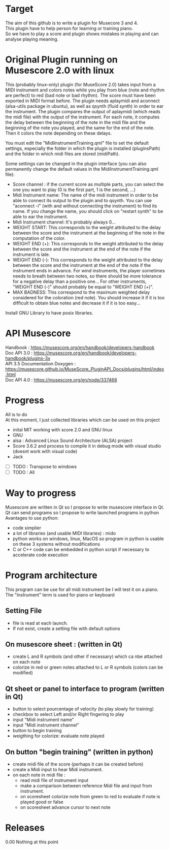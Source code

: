 # Target
The aim of this github is to write a plugin for Musecore 3 and 4.  
This plugin have to help person for learning or training piano.  
So we have to play a score and plugin shows mistakes in playing and can analyse playing meaning.   


# Original Plugin running on Musescore 2.0 with linux 
This (probably linux-only) plugin (for MuseScore 2.0) takes input from a MIDI instrument and colors notes while you play from blue (note and rhythm are perfect) to red (bad note or bad rhythm).
The score must have been exported in MIDI format before.
The plugin needs aplaymidi and aconnect (alsa-utils package in ubuntu), as well as qsynth (fluid synth) in order to ear the instrument.
The plugin compares the output of aplaymidi (which reads the midi file) with the output of the instrument. For each note, it computes the delay between the beginning of the note in the midi file and the beginning of the note you played, and the same for the end of the note. Then it colors the note depending on these delays.

You must edit the "MidiInstrumentTraining.qml" file to set the default settings, especially the folder in which the plugin is installed (pluginsPath) and the folder in which midi files are stored (midiPath).

Some settings can be changed in the plugin interface (you can also permanently change the default values in the MidiInstrumentTraining.qml file):
- Score channel : if the current score as multiple parts, you can select the one you want to play (0 is the first part, 1 is the second, ...)
- Midi Instrument name: The name of the midi instrument in order to be able to connect its output to the plugin and to qsynth. You can use "aconnect -i" (with and without connecting the instrument) to find its name. If you change the name, you should click on "restart synth" to be able to ear the instrument.
- Midi Instrument channel: It's probably always 0...
- WEIGHT START: This corresponds to the weight attributed to the delay between the score and the instrument at the beginning of the note in the computation of the color.
- WEIGHT END (+): This corresponds to the weight attributed to the delay between the score and the instrument at the end of the note if the instrument is late.
- WEIGHT END (-): This corresponds to the weight attributed to the delay between the score and the instrument at the end of the note if the instrument ends in advance. For wind instruments, the player sometimes needs to breath between two notes, so there should be more tolerance for a negative delay than a positive one... For other instruments, "WEIGHT END (-)" should probably be equal to "WEIGHT END (+)".
- MAX BADNESS: This correspond to the maximum weighted delay considered for the coloration (red note). You should increase it if it is too difficult to obtain blue notes and decrease it if it is too easy...


Install GNU Library to have posix libraries.

# API Musescore 
Handbook : https://musescore.org/en/handbook/developers-handbook  
Doc API 3.0 : https://musescore.org/en/handbook/developers-handbook/plugins-3x   
API 3.5 Documentation Doxygen : https://musescore.github.io/MuseScore_PluginAPI_Docs/plugins/html/index.html   
Doc API 4.0 : https://musescore.org/en/node/337468   


# Progress 
All is to do   
At this moment, I just collected libraries which can be used on this project 
  - inital MIT working with score 2.0 and GNU linux
  - GNU  
  - alsa : Advanced Linux Sound Architecture (ALSA) project  
  - Score 3.6.2 and process to compile it in debug mode with visual studio (doesnt work with visual code)  
  - Jack  
  
- [ ] TODO : Transpose to windows  
- [ ] TODO : All  

# Way to progress   
Musescore are written in Qt so I propose to write musescore interface in Qt.  
Qt can send programs so I propose to write launched programs in python  
Avantages to use python:  
- code simplier   
- a lot of libraries (and usable MIDI libraries) : mido      
- python works on windows, linux, MacOS so program in python is usable on these 3 systems without modifications  
- C or C++ code can be embedded in python script if necessary to accelerate code execution   

# Program architecture 
This program can be use for all midi instrument be I will test it on a piano. 
The "instrument" term is used for piano or keyboard  
 
## Setting File    
- file is read at each launch. 
- If not exist, create a setting file with default options   
## On musescore sheet : (written in Qt)  
  - create L and R symbols (and other if necessary) which ca nbe attached on each note   
  - colorize in red or green notes attached to L or R symbols (colors can be modified)  
## Qt sheet or panel to interface to program (written in Qt)   
  - button to select pourcentage of velocity (to play slowly for training)  
  - checkbox to select Left and/or Right fingering to play
  - input "Midi instrument name"  
  - input "Midi instrument channel"  
  - button to begin training    
  - weigthing for colorize: evaluate note played   

## On button "begin training" (written in python) 
  - create midi file of the score (perhaps it can be created before)  
  - create a Midi input to hear Midi instrument. 
  - on each note in midi file :
    - read midi file of instrument input
    - make a comparison between reference Midi file and input from instrument.  
    - on scoresheet colorize note from green to red to evaluate if note is played good or false  
    - on scoresheet advance cursor to next note  


# Releases  
0.00 Nothing at this point  
